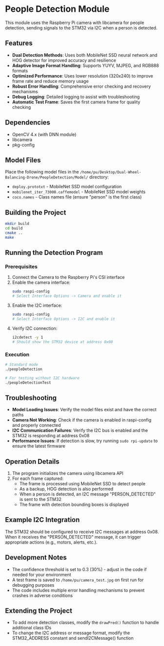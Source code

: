 # People Detection Module

This module uses the Raspberry Pi camera with libcamera for people detection, sending signals to the STM32 via I2C when a person is detected.

## Features

- **Dual Detection Methods**: Uses both MobileNet SSD neural network and HOG detector for improved accuracy and resilience
- **Adaptive Image Format Handling**: Supports YUYV, MJPEG, and RGB888 formats
- **Optimized Performance**: Uses lower resolution (320x240) to improve frame rate and reduce memory usage
- **Robust Error Handling**: Comprehensive error checking and recovery mechanisms
- **Debug Logging**: Detailed logging to assist with troubleshooting
- **Automatic Test Frame**: Saves the first camera frame for quality checking

## Dependencies

- OpenCV 4.x (with DNN module)
- libcamera
- pkg-config

## Model Files

Place the following model files in the `/home/pu/Desktop/Dual-Wheel-Balancing-Drone/PeopleDetection/Model/` directory:
- `deploy.prototxt` - MobileNet SSD model configuration
- `mobilenet_iter_73000.caffemodel` - MobileNet SSD model weights
- `coco.names` - Class names file (ensure "person" is the first class)

## Building the Project

```bash
mkdir build
cd build
cmake ..
make
```

## Running the Detection Program

### Prerequisites
1. Connect the Camera to the Raspberry Pi's CSI interface
2. Enable the camera interface:
   ```bash
   sudo raspi-config
   # Select Interface Options -> Camera and enable it
   ```
3. Enable the I2C interface:
   ```bash
   sudo raspi-config
   # Select Interface Options -> I2C and enable it
   ```
4. Verify I2C connection:
   ```bash
   i2cdetect -y 1
   # Should show the STM32 device at address 0x08
   ```

### Execution

```bash
# Standard mode
./peopleDetection

# For testing without I2C hardware
./peopleDetectionTest
```

## Troubleshooting

- **Model Loading Issues**: Verify the model files exist and have the correct paths
- **Camera Not Working**: Check if the camera is enabled in raspi-config and properly connected
- **I2C Communication Failures**: Verify the I2C bus is enabled and the STM32 is responding at address 0x08
- **Performance Issues**: If detection is slow, try running `sudo rpi-update` to ensure the latest firmware

## Operation Details

1. The program initializes the camera using libcamera API
2. For each frame captured:
   - The frame is processed using MobileNet SSD to detect people
   - As a backup, HOG detection is also performed
   - When a person is detected, an I2C message "PERSON_DETECTED" is sent to the STM32
   - The frame with detection bounding boxes is displayed

## Example I2C Integration

The STM32 should be configured to receive I2C messages at address 0x08. When it receives the "PERSON_DETECTED" message, it can trigger appropriate actions (e.g., motors, alerts, etc.).

## Development Notes

- The confidence threshold is set to 0.3 (30%) - adjust in the code if needed for your environment
- A test frame is saved to `/home/pu/camera_test.jpg` on first run for debugging purposes
- The code includes multiple error handling mechanisms to prevent crashes in adverse conditions

## Extending the Project

- To add more detection classes, modify the `drawPred()` function to handle additional class IDs
- To change the I2C address or message format, modify the STM32_ADDRESS constant and sendI2CMessage() function